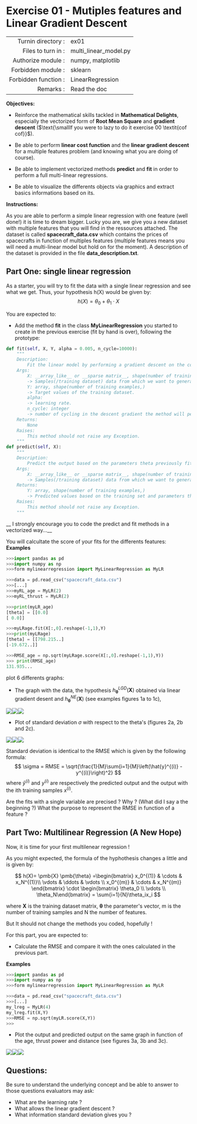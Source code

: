 # Exercise 01 - Mutiples features and Linear Gradient Descent

|                         |                    |
| -----------------------:| ------------------ |
|   Turnin directory :    |  ex01              |
|   Files to turn in :    |  multi_linear\_model.py  |
|   Authorize module :    |  numpy, matplotlib |
|   Forbidden module :    |  sklearn           |
|   Forbidden function :  |  LinearRegression  |
|   Remarks :             |  Read the doc      |

**Objectives:** 

* Reinforce the mathematical skills tackled in **Mathematical Delights**, especially the vectorized form of __Root Mean Square__ and __gradient descent__ ($\text{\smallIf you were to lazy to do it exercise 00 \textit{cof cof}}$).
* Be able to perform  __linear cost function__ and the __linear gradient descent__ for a multiple features problem (and knowing what you are doing of course).

* Be able to implement vectorized methods **predict** and **fit** in order to perform a full multi-linear regressions.

* Be able to visualize the differents objects via graphics and extract basics informations based on its.


**Instructions:**

As you are able to perform a simple linear regression with one feature (well done!) it is time to dream bigger.
Lucky you are, we give you a new dataset with multiple features that you will find in the ressources attached.
The dataset is called __spacecraft_data.csv__ which contains the prices of spacecrafts in function of multiples features (multiple features means you will need a multi-linear model but hold on for the moment). A description of the dataset is provided in the file __data_description.txt__.

## Part One: single linear regression

As a starter, you will try to fit the data with a single linear regression and see what we get.
Thus, your hypothesis h(X) would be given by:
$$
h(X) = \theta_0 + \theta_1 \cdot X
$$

You are expected to:
* Add the method **fit** in the class **MyLinearRegression** you started to create in the previous exercise (fit by hand is over), following the prototype:
```python
def fit(self, X, Y, alpha = 0.005, n_cycle=10000):
	"""
	Description:
		Fit the linear model by performing a gradient descent on the cost function.
	Args:
		X: __array_like__ or __sparse matrix__, shape(number of training examples, number of features)
		-> Samples(/training dataset) data from which we want to generate predicted values.
		Y: array, shape(number of training examples,)
		-> Target values of the training dataset.
		alpha:
		-> learning rate.
		n_cycle: integer
		-> number of cycling in the descent gradient the method will perform.
	Returns:
		None
	Raises:
		This method should not raise any Exception.
	"""
def predict(self, X):
	"""
	Description:
		Predict the output based on the parameters theta previously fited or provided theta of the hypothesis.
	Args:
		X: __array_like__ or __sparse matrix__, shape(number of training examples, number of features)
		-> Samples(/training dataset) data from which we want to generate predicted values.
	Returns:
		Y: array, shape(number of training examples,)
		-> Predicted values based on the training set and parameters theta.
	Raises:
		This method should not raise any Exception.
	"""
```
__ I strongly encourage you to code the predict and fit methods in a vectorized way...__

You will calcultate the score of your fits for the differents features:
**Examples**
```python
>>>import pandas as pd
>>>import numpy as np
>>>form mylinearregression import MyLinearRegression as MyLR

>>>data = pd.read_csv("spacecraft_data.csv")
>>>[...]
>>>myRL_age = MyLR(2)
>>>myRL_thrust = MyLR(2)

>>>print(myLR_age)
[theta] = [[0.0]
[ 0.0]]

>>>myLRage.fit(X[:,0].reshape(-1,1),Y)
>>>print(myLRage)
[theta] = [[798.215..]
[-19.672..]]

>>>RMSE_age = np.sqrt(myLRage.score(X[:,0].reshape(-1,1),Y))
>>> print(RMSE_age)
131.935...

```

plot 6 differents graphs:
* The graph with the data, the hypothesis $h_{\pmb{\theta}}^{LGD}(\pmb{X})$ obtained via linear gradient desent and $h_{\pmb{\theta}}^{NE}(\pmb{X})$ (see examples figures 1a to 1c),

<img src="{Figure_1a_price_vs_age.png}"><img src="{Figure_1b_price_vs_thrust.png}"><img src="{Figure_1c_price_vs_Tmeters.png}">


* Plot of standard deviation $\sigma$ with respect to the theta's (figures 2a, 2b and 2c).

<img src="{Figure_2a_std_deviation_vs_age.png}"><img src="{Figure_2b_std_deviation_vs_thrust.png}"><img src="{Figure_2c_std_deviation_vs_Tmeters.png}">

Standard deviation is identical to the  RMSE which is given by the following formula:
$$
\sigma = RMSE = \sqrt{\frac{1}{M}\sum{i=1}{M}\left(\hat{y}^{(i)} - y^{(i)}\right)^2}
$$
where $\hat{y}^{(i)}$ and $y^(i)$ are respectively the predicted output and the output with the ith training samples $x^{(i)}$.


Are the fits with a single variable are precised ? Why ? (What did I say a the beginning ?)
What the purpose to represent the RMSE in function of a feature ?


## Part Two: Multilinear Regression (A New Hope)
Now, it is time for your first multilenear regression !

As you might expected, the formula of the hyphothesis changes a little and is given by:

$$
h(X)= \pmb{X} \pmb{\theta}
  =\begin{bmatrix} x_0^{(1)} & \cdots & x_N^{(1)}\\ \vdots & \ddots & \vdots \\ x_0^{(m)} & \cdots & x_N^{(m)}  \end{bmatrix} \cdot \begin{bmatrix} \theta_0 \\ \vdots \\ \theta_N\end{bmatrix}
  = \sum{i=1}{N}\theta_ix_i
$$

where $\pmb{X}$ is the training dataset matrix, $\pmb{\theta}$ the parameter's vector, m is the number of training samples and N the number of features.

But It should not change the methods you coded, hopefully !

For this part, you are expected to:
* Calculate the RMSE and compare it with the ones calculated in the previous part.

**Examples**
```python
>>>import pandas as pd
>>>import numpy as np
>>>form mylinearregression import MyLinearRegression as MyLR

>>>data = pd.read_csv("spacecraft_data.csv")
>>>[...]
my_lreg = MyLR(4)
my_lreg.fit(X,Y)
>>>RMSE = np.sqrt(myLR.score(X,Y))
>>>
```

* Plot the output and predicted output on the same graph in function of the age, thrust power and distance (see figures 3a, 3b and 3c).

<img src="{Figure_1a_price_vs_theta.png}"><img src="{Figure_1b_price_vs_theta.png}"><img src="{Figure_1c_price_vs_theta.png}">


## Questions:

Be sure to understand the underlying concept and be able to answer to those questions evaluators may ask:
* What are the learning rate ?
* What allows the linear gradient descent ?
* What information standard deviation gives you ?

